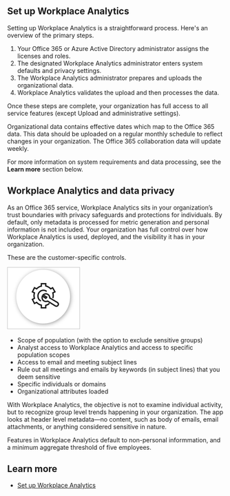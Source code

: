 ## Set up Workplace Analytics

Setting up Workplace Analytics is a straightforward process. Here's an overview of the primary steps.

1. Your Office 365 or Azure Active Directory administrator assigns the licenses and roles.
1. The designated Workplace Analytics administrator enters system defaults and privacy settings.
1. The Workplace Analytics administrator prepares and uploads the organizational data.
1. Workplace Analytics validates the upload and then processes the data.

Once these steps are complete, your organization has full access to all service features (except Upload and administrative settings). 

Organizational data contains effective dates which map to the Office 365 data. This data should be uploaded on a regular monthly schedule to reflect changes in your organization. The Office 365 collaboration data will update weekly.

For more information on system requirements and data processing, see the **Learn more** section below.

## Workplace Analytics and data privacy

As an Office 365 service, Workplace Analytics sits in your organization’s trust boundaries with privacy safeguards and protections for individuals. By default, only metadata is processed for metric generation and personal information is not included. Your organization has full control over how Workplace Analytics is used, deployed, and the visibility it has in your organization.

These are the customer-specific controls.

![Customer-specific controls](../media/customer-specific-controls.png)

- Scope of population (with the option to exclude sensitive groups)
- Analyst access to Workplace Analytics and access to specific population scopes
- Access to email and meeting subject lines
- Rule out all meetings and emails by keywords (in subject lines) that you deem sensitive
- Specific individuals or domains
- Organizational attributes loaded

With Workplace Analytics, the objective is not to examine individual activity, but to recognize group level trends happening in your organization. The app looks at header level metadata—no content, such as body of emails, email attachments, or anything considered sensitive in nature. 

Features in Workplace Analytics default to non-personal informmation, and a minimum aggregate threshold of five employees.

## Learn more

- [Set up Workplace Analytics](https://docs.microsoft.com/workplace-analytics/setup/set-up-workplace-analytics?azure-portal=true)

